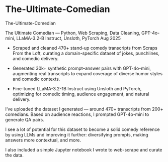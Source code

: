 # The-Ultimate-Comedian
The-Ultimate-Comedian

The Ultimate Comedian — Python, Web Scraping, Data Cleaning, GPT-4o-mini, LLaMA-3.2-B Instruct, Unsloth, PyTorch
Aug 2025

- Scraped and cleaned 470+ stand-up comedy transcripts from Scraps From the Loft, curating a domain-specific dataset of jokes, punchlines, and comedic delivery.

- Generated 30k+ synthetic prompt–answer pairs with GPT-4o-mini, augmenting real transcripts to expand coverage of diverse humor styles and comedic contexts.

- Fine-tuned LLaMA-3.2-1B Instruct using Unsloth and PyTorch, optimizing for comedic timing, audience engagement, and natural delivery.

I’ve uploaded the dataset I generated — around 470+ transcripts from 200+ comedians. Based on audience reactions, I prompted GPT-4o-mini to generate QA pairs.

I see a lot of potential for this dataset to become a solid comedy reference by using LLMs and improving it further: diversifying prompts, making answers more contextual, and more.

I also included a simple Jupyter notebook I wrote to web-scrape and curate the data.
